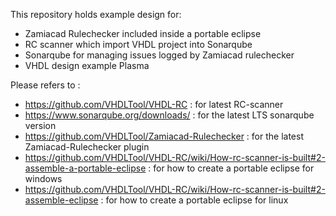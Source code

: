 This repository holds example design for:
* Zamiacad Rulechecker included inside a portable eclipse
* RC scanner which import VHDL project into Sonarqube
* Sonarqube for managing issues logged by Zamiacad rulechecker
* VHDL design example Plasma

Please refers to :
* https://github.com/VHDLTool/VHDL-RC : for latest RC-scanner
* https://www.sonarqube.org/downloads/ : for the latest LTS sonarqube version
* https://github.com/VHDLTool/Zamiacad-Rulechecker : for the latest Zamiacad-Rulechecker plugin
* https://github.com/VHDLTool/VHDL-RC/wiki/How-rc-scanner-is-built#2-assemble-a-portable-eclipse : for how to create a portable eclipse for windows
* https://github.com/VHDLTool/VHDL-RC/wiki/How-rc-scanner-is-built#2-assemble-eclipse : for how to create a portable eclipse for linux
